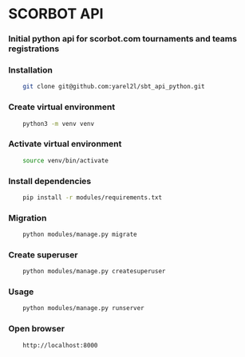 # SCORBOT API
### Initial python api for scorbot.com tournaments and teams registrations


### Installation

```bash
    git clone git@github.com:yarel2l/sbt_api_python.git
```

### Create virtual environment

```bash
    python3 -m venv venv
```

### Activate virtual environment

```bash
    source venv/bin/activate
```

### Install dependencies

```bash
    pip install -r modules/requirements.txt
```

### Migration

```bash
    python modules/manage.py migrate
```

### Create superuser

```bash
    python modules/manage.py createsuperuser
```

### Usage

```bash
    python modules/manage.py runserver
```

### Open browser

```bash
    http://localhost:8000
```
